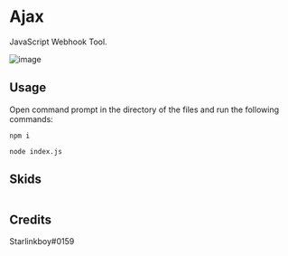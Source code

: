 # Ajax
JavaScript Webhook Tool. 

![image](https://user-images.githubusercontent.com/89333014/209073938-70763aa3-8f59-46a3-ad80-ba9476e20eab.png)


## Usage
Open command prompt in the directory of the files and run the following commands:
```
npm i
```
```
node index.js
```

## Skids
```

```

## Credits
Starlinkboy#0159


